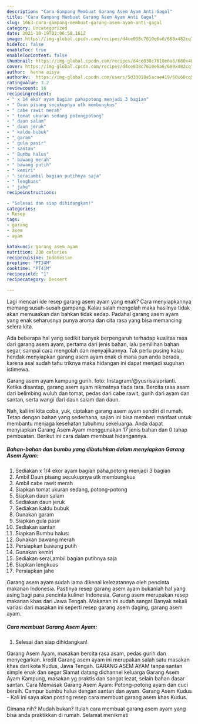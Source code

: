 ```yaml
---
description: "Cara Gampang Membuat Garang Asem Ayam Anti Gagal"
title: "Cara Gampang Membuat Garang Asem Ayam Anti Gagal"
slug: 1663-cara-gampang-membuat-garang-asem-ayam-anti-gagal
category: Uncategorized
date: 2021-10-19T03:06:58.161Z
image: https://img-global.cpcdn.com/recipes/d4ce038c7610e6a6/680x482cq70/garang-asem-ayam-foto-resep-utama.jpg
hideToc: false
enableToc: true
enableTocContent: false
thumbnail: https://img-global.cpcdn.com/recipes/d4ce038c7610e6a6/680x482cq70/garang-asem-ayam-foto-resep-utama.jpg
cover: https://img-global.cpcdn.com/recipes/d4ce038c7610e6a6/680x482cq70/garang-asem-ayam-foto-resep-utama.jpg
author:  hanna aisya
authorAv:  https://img-global.cpcdn.com/users/5d33018e5acae419/60x60cq50/avatar.jpg
ratingvalue: 3.2
reviewcount: 16
recipeingredient:
- " x 14 ekor ayam bagian pahapotong menjadi 3 bagian"
- " Daun pisang secukupnya utk membungkus"
- " cabe rawit merah"
- " tomat ukuran sedang potongpotong"
- " daun salam"
- " daun jeruk"
- " kaldu bubuk"
- " garam"
- " gula pasir"
- " santan"
- " Bumbu halus"
- " bawang merah"
- " bawang putih"
- " kemiri"
- " seraiambil bagian putihnya saja"
- " lengkuas"
- " jahe"
recipeinstructions:

- "Selesai dan siap dihidangkan!"
categories:
- Resep
tags:
- garang
- asem
- ayam

katakunci: garang asem ayam 
nutrition: 230 calories
recipecuisine: Indonesian
preptime: "PT34M"
cooktime: "PT41M"
recipeyield: "1"
recipecategory: Dessert

---
```



Lagi mencari ide resep garang asem ayam yang enak? Cara menyiapkannya memang susah-susah gampang. Kalau salah mengolah maka hasilnya tidak akan memuaskan dan bahkan tidak sedap. Padahal garang asem ayam yang enak seharusnya punya aroma dan cita rasa yang bisa memancing selera kita.


Ada beberapa hal yang sedikit banyak berpengaruh terhadap kualitas rasa dari garang asem ayam, pertama dari jenis bahan, lalu pemilihan bahan segar, sampai cara mengolah dan menyajikannya. Tak perlu pusing kalau hendak menyiapkan garang asem ayam enak di mana pun anda berada, karena asal sudah tahu triknya maka hidangan ini dapat menjadi suguhan istimewa.

Garang asem ayam kampung gurih. foto: Instagram/@yusrisalaprianti. Ketika disantap, garang asem ayam nikmatnya tiada tara. Bercita rasa asam dari belimbing wuluh dan tomat, pedas dari cabe rawit, gurih dari ayam dan santan, serta wangi dari daun salam dan daun.


Nah, kali ini kita coba, yuk, ciptakan garang asem ayam sendiri di rumah. Tetap dengan bahan yang sederhana, sajian ini bisa memberi manfaat untuk membantu menjaga kesehatan tubuhmu sekeluarga. Anda dapat menyiapkan Garang Asem Ayam menggunakan 17 jenis bahan dan 0 tahap pembuatan. Berikut ini cara dalam membuat hidangannya.

<!--inarticleads1-->

##### Bahan-bahan dan bumbu yang dibutuhkan dalam menyiapkan Garang Asem Ayam:

1. Sediakan  x 1/4 ekor ayam bagian paha,potong menjadi 3 bagian
1. Ambil  Daun pisang secukupnya utk membungkus
1. Ambil  cabe rawit merah
1. Siapkan  tomat ukuran sedang, potong-potong
1. Siapkan  daun salam
1. Sediakan  daun jeruk
1. Sediakan  kaldu bubuk
1. Gunakan  garam
1. Siapkan  gula pasir
1. Sediakan  santan
1. Siapkan  Bumbu halus:
1. Gunakan  bawang merah
1. Persiapkan  bawang putih
1. Gunakan  kemiri
1. Sediakan  serai,ambil bagian putihnya saja
1. Siapkan  lengkuas
1. Persiapkan  jahe


Garang asem ayam sudah lama dikenal kelezatannya oleh pencinta makanan Indonesia. Pastinya resep garang asem ayam bukanlah hal yang asing bagi para pencinta kuliner Indonesia. Garang asem merupakan resep makanan khas dari Jawa Tengah. Makanan ini sudah sangat Banyak sekali variasi dari masakan ini seperti resep garang asem daging, garang asem ayam. 

<!--inarticleads2-->

##### Cara membuat Garang Asem Ayam:


1. Selesai dan siap dihidangkan!

Garang Asem Ayam, masakan bercita rasa asam, pedas gurih dan menyegarkan. kredit Garang asem ayam ini merupakan salah satu masakan khas dari kota Kudus, Jawa Tengah. GARANG ASEM AYAM tanpa santan simple enak dan segar Slamat datang dichannel keluarga Garang Asem Ayam Kampung, masakan yg praktis dan sangat lezat, selain bahan dasar santan. Cara Memasak Garang Asem Ayam: Potong-potong ayam dan cuci bersih. Campur bumbu halus dengan santan dan ayam. Garang Asem Kudus - Kali ini saya akan posting resep cara membuat garang asem khas Kudus. 

Gimana nih? Mudah bukan? Itulah cara membuat garang asem ayam yang bisa anda praktikkan di rumah. Selamat menikmati
